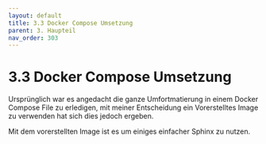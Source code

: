 ```yaml
---
layout: default
title: 3.3 Docker Compose Umsetzung
parent: 3. Haupteil
nav_order: 303
---
```


# 3.3 Docker Compose Umsetzung

Ursprünglich war es angedacht die ganze Umfortmatierung in einem Docker Compose File zu erledigen, mit meiner Entscheidung ein Vorerstelltes Image zu verwenden hat sich dies jedoch ergeben.

Mit dem vorerstellten Image ist es um einiges einfacher Sphinx zu nutzen.
